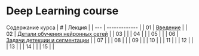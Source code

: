 # Deep Learning course

Содержание курса
| # | Лекция  |
| --- | ------------- |
| 01 | [Введение](lectures/lecture1)  |
| 02 | [Детали обучения нейронных сетей](lectures/lecture2) |
| 03 |  |
| 04 |  |
| 05 |  |
| 06 | [Задачи детекции и сегментации](lectures/lecture6) |
| 07 |  |
| 08 |  |
| 09 |  |
| 10 |  |
| 11 |  |
| 12 |  |
| 13 |  |
| 14 |  |
| 15 |  |
